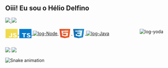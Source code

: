 ## Oiii! Eu sou o Hélio Delfino
 <div>
  <a href="https://github.com/HelioHD">
  <img height="180em" src="https://github-readme-stats.vercel.app/api?username=HelioHD&show_icons=true&theme=dracula&include_all_commits=true&count_private=true"/>
  <img height="180em" src="https://github-readme-stats.vercel.app/api/top-langs/?username=HelioHD&layout=compact&langs_count=7&theme=dracula"/>
</div>
<div style="display: inline_block"><br>
  <img align="center" alt="log-Js" height="30" width="40" src="https://raw.githubusercontent.com/devicons/devicon/master/icons/javascript/javascript-plain.svg">
  <img align="center" alt="log-Ts" height="30" width="40" src="https://raw.githubusercontent.com/devicons/devicon/master/icons/typescript/typescript-plain.svg">
  <img align="center" alt="log-Node" height="30" width="40" src="https://upload.wikimedia.org/wikipedia/commons/d/d9/Node.js_logo.svg">
  <img align="center" alt="log-HTML" height="30" width="40" src="https://raw.githubusercontent.com/devicons/devicon/master/icons/html5/html5-original.svg">
  <img align="center" alt="log-CSS" height="30" width="40" src="https://raw.githubusercontent.com/devicons/devicon/master/icons/css3/css3-original.svg">
  <img align="center" alt="log-Java" height="40" width="30" src="https://upload.wikimedia.org/wikipedia/pt/thumb/3/30/Java_programming_language_logo.svg/320px-Java_programming_language_logo.svg.png">
  <img align="right" alt="log-yoda" src="https://media.tenor.com/images/dc545e5a0f93c9b2bf1d4f0af54ebbff/tenor.gif">
</div>
  
  ##
<div> 
  
  <a href = "mailto: helhinho10@gmail.com"><img src="https://img.shields.io/badge/-Gmail-%23333?style=for-the-badge&logo=gmail&logoColor=white" target="_blank"></a>
  <a href="https://www.linkedin.com/in/helio-delfino/" target="_blank"><img src="https://img.shields.io/badge/-LinkedIn-%230077B5?style=for-the-badge&logo=linkedin&logoColor=white" target="_blank"></a> 
 
  ![Snake animation](https://github.com/HelioHD/HelioHD/blob/output/github-contribution-grid-snake.svg)
 
</div>

